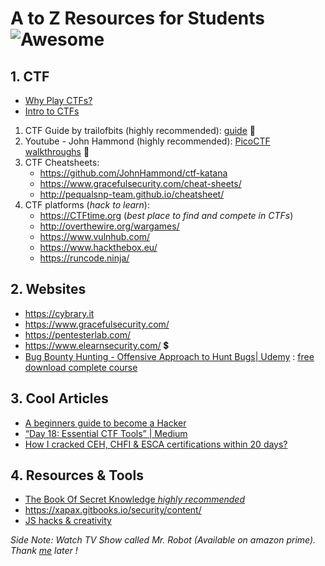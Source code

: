 # A to Z Resources for Students ![Awesome](https://cdn.rawgit.com/sindresorhus/awesome/d7305f38d29fed78fa85652e3a63e154dd8e8829/media/badge.svg)

## 1. CTF

+ [Why Play CTFs?](https://www.youtube.com/watch?v=rfjV8XukxO8)
+ [Intro to CTFs](https://www.youtube.com/watch?v=8ev9ZX9J45A)
1. CTF Guide by trailofbits (highly recommended): [guide](https://trailofbits.github.io/ctf/) :baby:
2. Youtube - John Hammond (highly recommended): [PicoCTF walkthroughs](https://www.youtube.com/playlist?list=PL1H1sBF1VAKVTu-v1XcJV9VVdhEEALvkY) :baby:
3. CTF Cheatsheets:
	+ https://github.com/JohnHammond/ctf-katana 
	+ https://www.gracefulsecurity.com/cheat-sheets/
	+ http://pequalsnp-team.github.io/cheatsheet/
4. CTF platforms (*hack to learn*): 
	+ https://CTFtime.org (*best place to find and compete in CTFs*)
	+ http://overthewire.org/wargames/ 
	+ https://www.vulnhub.com/ 
	+ https://www.hackthebox.eu/
	+ https://runcode.ninja/

## 2. Websites 

+ https://cybrary.it
+ https://www.gracefulsecurity.com/
+ https://pentesterlab.com/ 
+ https://www.elearnsecurity.com/ :heavy_dollar_sign:
+ [Bug Bounty Hunting - Offensive Approach to Hunt Bugs| Udemy](https://www.udemy.com/bug-bounty-hunting-offensive-approach-to-hunt-bugs/) : [free download complete course](https://udemycoursedownloader.net/download/bug-bounty-hunting-offensive-approach-to-hunt-bugs/)

## 3. Cool Articles

+ [A beginners guide to become a Hacker](https://steemit.com/hacking/@fahimsaeed/a-beginners-guide-to-become-a-hacker)
+ [“Day 18: Essential CTF Tools” | Medium](https://link.medium.com/InJg8ffnZV)
+ [How I cracked CEH, CHFI & ESCA certifications within 20 days?](https://medium.com/bugbountywriteup/how-i-cracked-ceh-chfi-esca-certifications-within-20-days-b289a038a2cf)

## 4. Resources & Tools

+ [The Book Of Secret Knowledge *highly recommended*](https://github.com/trimstray/the-book-of-secret-knowledge/blob/master/README.md)
+ https://xapax.gitbooks.io/security/content/
+ [JS hacks & creativity](https://aem1k.com/)

*Side Note: Watch TV Show called Mr. Robot (Available on amazon prime). Thank [me](https://eshaan7.cf/) later !*